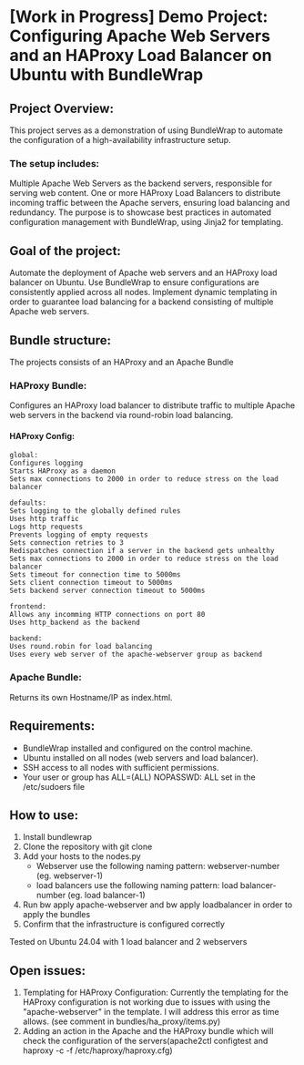 # [Work in Progress] Demo Project: Configuring Apache Web Servers and an HAProxy Load Balancer on Ubuntu with BundleWrap

## Project Overview:
This project serves as a demonstration of using BundleWrap to automate the configuration of a high-availability infrastructure setup.
### The setup includes:
Multiple Apache Web Servers as the backend servers, responsible for serving web content.
One or more HAProxy Load Balancers to distribute incoming traffic between the Apache servers, ensuring load balancing and redundancy.
The purpose is to showcase best practices in automated configuration management with BundleWrap, using Jinja2 for templating.

## Goal of the project:
Automate the deployment of Apache web servers and an HAProxy load balancer on Ubuntu.
Use BundleWrap to ensure configurations are consistently applied across all nodes.
Implement dynamic templating in order to guarantee load balancing for a backend consisting of multiple Apache web servers.

## Bundle structure:
The projects consists of an HAProxy and an Apache Bundle
### HAProxy Bundle: 
Configures an HAProxy load balancer to distribute traffic to multiple Apache web servers in the backend via round-robin load balancing.

#### HAProxy Config:
	global:
	Configures logging
	Starts HAProxy as a daemon
	Sets max connections to 2000 in order to reduce stress on the load balancer
	
	defaults:
	Sets logging to the globally defined rules
	Uses http traffic
	Logs http requests
	Prevents logging of empty requests
	Sets connection retries to 3
	Redispatches connection if a server in the backend gets unhealthy
	Sets max connections to 2000 in order to reduce stress on the load balancer
	Sets timeout for connection time to 5000ms
	Sets client connection timeout to 5000ms
	Sets backend server connection timeout to 5000ms
	
	frontend:
	Allows any incomming HTTP connections on port 80
	Uses http_backend as the backend
	
	backend:
	Uses round.robin for load balancing
	Uses every web server of the apache-webserver group as backend

### Apache Bundle: 
Returns its own Hostname/IP as index.html.

	 
## Requirements:
- BundleWrap installed and configured on the control machine.
- Ubuntu installed on all nodes (web servers and load balancer).
- SSH access to all nodes with sufficient permissions.
- Your user or group has ALL=(ALL) NOPASSWD: ALL set in the /etc/sudoers file

## How to use:
1. Install bundlewrap
2. Clone the repository with git clone
3. Add your hosts to the nodes.py
	- Webserver use the following naming pattern: webserver-number (eg. webserver-1)
	- load balancers use the following naming pattern: load balancer-number (eg. load balancer-1)
4. Run bw apply apache-webserver and bw apply loadbalancer in order to apply the bundles
5. Confirm that the infrastructure is configured correctly

Tested on Ubuntu 24.04 with 1 load balancer and 2 webservers

## Open issues:
1. Templating for HAProxy Configuration:
Currently the templating for the HAProxy configuration is not working due to issues with using the "apache-webserver" in the template.
I will address this error as time allows. (see comment in bundles/ha_proxy/items.py)
2. Adding an action in the Apache and the HAProxy bundle which will check the configuration of the servers(apache2ctl configtest and haproxy -c -f /etc/haproxy/haproxy.cfg)

